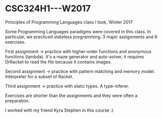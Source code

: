 # CSC324H1---W2017
Principles of Programming Languages class I took, Winter 2017

Some Programming Languages paradigms were covered in this class. In particular, we practiced stateless programming.
3 major assignments and 6 exercises.

First assignment -> practice with higher-order functions and anonymous functions (lambda). It's a maze generator and auto-solver, 
                    it requires DrRacket to read the file because it contains images.
                    
Second assignment -> practice with pattern matching and memory model. Interpreter for a subset of Racket.

Third assignment -> practice with static types. A type-inferer.

Exercises are shorter than the assignments and they were often a preparation.

I worked with my friend Kyra Stephen in this course :)
